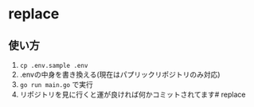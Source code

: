 # replace

## 使い方


1. `cp .env.sample .env`
2. .envの中身を書き換える(現在はパプリックリポジトリのみ対応)
3. `go run main.go` で実行
4. リポジトリを見に行くと運が良ければ何かコミットされてます# replace
